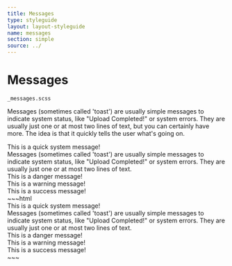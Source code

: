 ```yaml
---
title: Messages
type: styleguide
layout: layout-styleguide
name: messages
section: simple
source: ../
---
```



<main markdown="1">

# Messages

`_messages.scss`

Messages (sometimes called 'toast') are usually simple messages to indicate system status, like "Upload Completed!" or system errors. They are usually just one or at most two lines of text, but you can certainly have more. The idea is that it quickly tells the user what's going on.


<div class="_styleguide-example">
  <div class="_message">
    This is a quick system message!
  </div>
  <div class="_message">
    Messages (sometimes called 'toast') are usually simple messages to indicate system status, like "Upload Completed!" or system errors. They are usually just one or at most two lines of text.
  </div>
  <div class="_message --danger">
    This is a danger message!
  </div>
  <div class="_message --warning">
    This is a warning message!
  </div>
  <div class="_message --success">
    This is a success message!
  </div>
</div>
~~~html
<div class="_message">
  This is a quick system message!
</div>

<div class="_message">
  Messages (sometimes called 'toast') are usually simple messages to indicate system status, like "Upload Completed!" or system errors. They are usually just one or at most two lines of text.
</div>

<div class="_message --danger">
  This is a danger message!
</div>

<div class="_message --warning">
  This is a warning message!
</div>

<div class="_message --success">
  This is a success message!
</div>
~~~


</main>